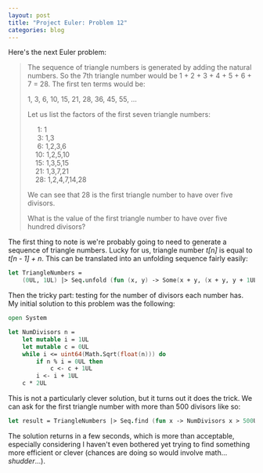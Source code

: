 ```yaml
---
layout: post
title: "Project Euler: Problem 12"
categories: blog
---
```


Here's the next Euler problem:

> The sequence of triangle numbers is generated by adding the natural numbers. So the 7th triangle number would be 1 + 2 + 3 + 4 + 5 + 6 + 7 = 28\. The first ten terms would be:  
>   
> 1, 3, 6, 10, 15, 21, 28, 36, 45, 55, ...  
>   
> Let us list the factors of the first seven triangle numbers:  
>   
>      1: 1  
>      3: 1,3  
>      6: 1,2,3,6  
>     10: 1,2,5,10  
>     15: 1,3,5,15  
>     21: 1,3,7,21  
>     28: 1,2,4,7,14,28  
>   
> We can see that 28 is the first triangle number to have over five divisors.  
>   
> What is the value of the first triangle number to have over five hundred divisors?

The first thing to note is we're probably going to need to generate a sequence of triangle numbers. Lucky for us, triangle number _t[n]_ is equal to _t[n - 1] + n_. This can be translated into an unfolding sequence fairly easily:

```fsharp
let TriangleNumbers =
    (0UL, 1UL) |> Seq.unfold (fun (x, y) -> Some(x + y, (x + y, y + 1UL)))
```

Then the tricky part: testing for the number of divisors each number has. My initial solution to this problem was the following:

```fsharp
open System

let NumDivisors n =
    let mutable i = 1UL
    let mutable c = 0UL
    while i <= uint64(Math.Sqrt(float(n))) do
        if n % i = 0UL then
            c <- c + 1UL
        i <- i + 1UL
    c * 2UL
```

This is not a particularly clever solution, but it turns out it does the trick. We can ask for the first triangle number with more than 500 divisors like so:

```fsharp
let result = TriangleNumbers |> Seq.find (fun x -> NumDivisors x > 500UL)
```

The solution returns in a few seconds, which is more than acceptable, especially considering I haven't even bothered yet trying to find something more efficient or clever (chances are doing so would involve math... _shudder_...).
